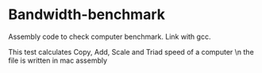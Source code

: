 # Bandwidth-benchmark
Assembly code to check computer benchmark. Link with gcc.

This test calculates Copy, Add, Scale and Triad speed of a computer \n
the file is written in mac assembly

